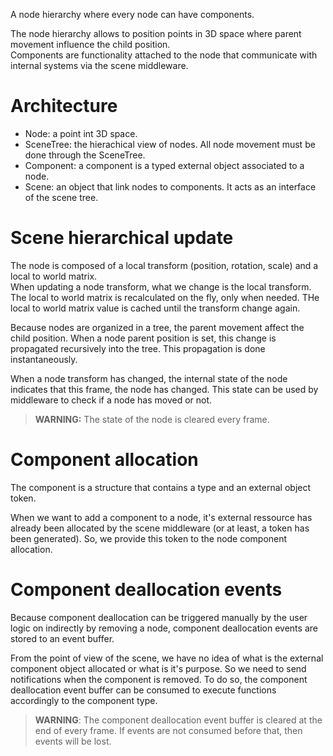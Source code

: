 A node hierarchy where every node can have components.

The node hierarchy allows to position points in 3D space where parent movement influence the child position. <br/>
Components are functionality attached to the node that communicate with internal systems via the scene middleware.

# Architecture

<svg-inline src="scene_architecture.svg"></svg-inline>

* Node: a point int 3D space.
* SceneTree: the hierachical view of nodes. All node movement must be done through the SceneTree.
* Component: a component is a typed external object associated to a node.
* Scene: an object that link nodes to components. It acts as an interface of the scene tree.

<svg-inline src="scene_model.svg"></svg-inline>

# Scene hierarchical update

The node is composed of a local transform (position, rotation, scale) and a local to world matrix. <br/>
When updating a node transform, what we change is the local transform. The local to world matrix is recalculated on the fly, only when needed. THe local to world matrix value is cached until the transform change again.

Because nodes are organized in a tree, the parent movement affect the child position. When a node parent position is set, this change is propagated recursively into the tree. This propagation is done instantaneously.

When a node transform has changed, the internal state of the node indicates that this frame, the node has changed. This state can be used by middleware to check if a node has moved or not.

> **WARNING:** The state of the node is cleared every frame.

# Component allocation

The component is a structure that contains a type and an external object token.

When we want to add a component to a node, it's external ressource has already been allocated by the scene middleware (or at least, a token has been generated). So, we provide this token to the node component allocation.

<svg-inline src="scene_component_allocation.svg"></svg-inline>

# Component deallocation events

Because component deallocation can be triggered manually by the user logic on indirectly by removing a node, component deallocation events are stored to an event buffer.

From the point of view of the scene, we have no idea of what is the external component object allocated or what is it's purpose. So we need to send notifications when the component is removed.
To do so, the component deallocation event buffer can be consumed to execute functions accordingly to the component type.

> **WARNING**: The component deallocation event buffer is cleared at the end of every frame. If events are not consumed before that, then events will be lost.